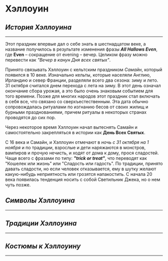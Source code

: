 # **Хэллоуин**

## _История Хэллоуина_
---
Этот праздник впервые дал о себе знать в шестнадцатом веке, а название получилось в результате изменения фразы **_All Hallows Even_**, где __Even__ – сокращение от evening – вечер. Целиком фразу можно перевести как *"Вечер в канун Дня всех святых"*.

Принято связывать Хэллоуин с кельтским праздником _Самайн_, который появился в 10 веке. Изначально кельты, которые населяли Англию, Ирландию и север Франции, разделяли всего два сезона: зиму и лето. 31 октября считался днем перехода с лета на зиму. В этот день означал окончание сбора урожая, а это было очень знаковым событием для того времени. Позже для многих народов этот праздник стал включать в себя все, что связано со сверхъестественным. Эта дата обычно сопровождалась ритуалами по изгнанию бесов от своих жилищ и бурными празднованиями, причем ритуалы в некоторых странах проводятся до сих пор.

Через некоторое время Хэллоуин начал вытеснять Самайн и самостоятельно закрепляться в истории как **День Всех Святых**.

С 16 века и Самайн, и Хэллоуин отмечают в _ночь с 31 октября на 1 ноября_ и по традиции, взрослые и дети наряжаются в монстров, вампиров и прочую нечисть, и ходят от дома к дому, прося сладостей. Чаще всего с фразами по типу: _**"trick or treat"**_, что переводят как "Кошелек или жизнь" или "Сладость или гадость". По традиции, принято давать сладости, но если человек отказывается, ему в шутку желают какую-нибудь неприятность или грозятся напакостить. С начала 20 века появилась тенденция носить с собой Светильник Джека, но о нем чуть позже.

## _Символы Хэллоуина_
---

## _Традиции Хэллоуина_
---

## _Костюмы к Хэллоуину_
---
